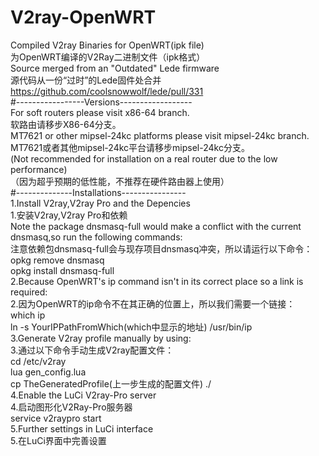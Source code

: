 # V2ray-OpenWRT  
Compiled V2ray Binaries for OpenWRT(ipk file)  
为OpenWRT编译的V2Ray二进制文件（ipk格式）  
Source merged from an "Outdated" Lede firmware  
源代码从一份“过时”的Lede固件处合并  
https://github.com/coolsnowwolf/lede/pull/331  
#-----------------Versions------------------  
For soft routers please visit x86-64 branch.  
软路由请移步X86-64分支。  
MT7621 or other mipsel-24kc platforms please visit mipsel-24kc branch.  
MT7621或者其他mipsel-24kc平台请移步mipsel-24kc分支。  
(Not recommended for installation on a real router due to the low performance)  
（因为超乎预期的低性能，不推荐在硬件路由器上使用）  
#--------------Installations----------------  
1.Install V2ray,V2ray Pro and the Depencies  
1.安装V2ray,V2ray Pro和依赖  
Note the package dnsmasq-full would make a conflict with the current dnsmasq,so run the following commands:  
注意依赖包dnsmasq-full会与现存项目dnsmasq冲突，所以请运行以下命令：  
opkg remove dnsmasq  
opkg install dnsmasq-full  
2.Because OpenWRT's ip command isn't in its correct place so a link is required:  
2.因为OpenWRT的ip命令不在其正确的位置上，所以我们需要一个链接：  
which ip  
ln -s YourIPPathFromWhich(which中显示的地址) /usr/bin/ip  
3.Generate V2ray profile manually by using:  
3.通过以下命令手动生成V2ray配置文件：  
cd /etc/v2ray  
lua gen_config.lua  
cp TheGeneratedProfile(上一步生成的配置文件) ./  
4.Enable the LuCi V2ray-Pro server  
4.启动图形化V2Ray-Pro服务器  
service v2raypro start  
5.Further settings in LuCi interface  
5.在LuCi界面中完善设置  

